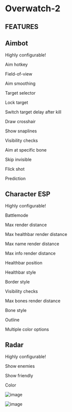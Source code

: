 # Overwatch-2


FEATURES
------------------------------------------------
Aimbot
------------------------------
Highly configurable!

Aim hotkey

Field-of-view

Aim smoothing

Target selector

Lock target

Switch target delay after kill

Draw crosshair

Show snaplines

Visibility checks

Aim at specific bone

Skip invisible

Flick shot

Prediction

Character ESP
----------------------------------
Highly configurable!

Battlemode

Max render distance

Max healthbar render distance

Max name render distance

Max info render distance

Healthbar position

Healthbar style

Border style

Visibility checks

Max bones render distance

Bone style

Outline

Multiple color options

Radar
------------------------------
Highly configurable!

Show enemies

Show friendly

Color

![image](https://user-images.githubusercontent.com/117757863/200628203-6f98a926-168b-44f3-a5c7-a072fc38167f.png)

![image](https://user-images.githubusercontent.com/117757863/200628337-008c23a1-3ad1-427f-a84d-34748d721cce.png)
